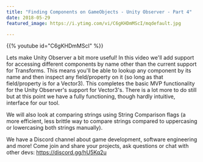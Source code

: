 ```yaml
---
title: "Finding Components on GameObjects - Unity Observer - Part 4"
date: 2018-05-29
featured_image: https://i.ytimg.com/vi/C6gKHDmMScI/mqdefault.jpg

---
```


{{% youtube id="C6gKHDmMScI" %}}

Lets make Unity Observer a bit more useful! In this video we'll add support for accessing different components by name other than the current support for Transforms. This means you'll be able to lookup any component by its name and then inspect any field/property on it (so long as that field/property is for a Vector3). This completes the basic MVP functionality for the Unity Observer's support for Vector3's. There is a lot more to do still but at this point we have a fully functioning, though hardly intuitive, interface for our tool.

We will also look at comparing strings using String Comparison flags (a more efficient, less brittle way to compare strings compared to uppercasing or lowercasing both strings manually).

We have a Discord channel about game development, software engineering and more! Come join and share your projects, ask questions or chat with other devs: https://discord.gg/hU5Kq2u